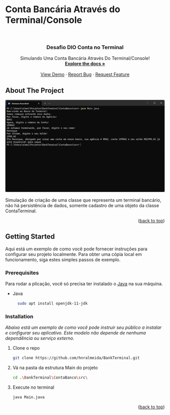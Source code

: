 # Conta Bancária Através do Terminal/Console

<br />
<div align="center">
  <h3 align="center">Desafio DIO Conta no Terminal</h3>

  <p align="center">
    Simulando Uma Conta Bancária Através Do Terminal/Console!
    <br />
    <a href="https://github.com/digitalinnovationone/trilha-java-basico/tree/main/desafios/sintaxe"><strong>Explore the docs »</strong></a>
    <br />
    <br />
    <a href="https://github.com/hnralmeida/BankTerminal">View Demo</a>
    ·
    <a href="https://github.com/hnralmeida/BankTerminal/issues">Report Bug</a>
    ·
    <a href="https://github.com/hnralmeida/BankTerminal/issues">Request Feature</a>
  </p>
</div>

<!-- ABOUT THE PROJECT -->
## About The Project

[![Product Name Screen Shot][product-screenshot]](https://example.com)

Simulação de criação de uma classe que representa um terminal bancário, não há persistência de dados, somente cadastro de uma objeto da classe ContaTerminal.

<p align="right">(<a href="#readme-top">back to top</a>)</p>

<!-- GETTING STARTED -->
## Getting Started

Aqui está um exemplo de como você pode fornecer instruções para configurar seu projeto localmente.
Para obter uma cópia local em funcionamento, siga estes simples passos de exemplo.

### Prerequisites

Para rodar a plicação, você só precisa ter instalado o [Java](https://www.oracle.com/br/java/technologies/downloads/) na sua máquina.
* Java
  ```sh
    sudo apt install openjdk-11-jdk
  ```

### Installation

_Abaixo está um exemplo de como você pode instruir seu público a instalar e configurar seu aplicativo. Este modelo não depende de nenhuma dependência ou serviço externo._

1. Clone o repo
   ```sh
   git clone https://github.com/hnralmeida/BankTerminal.git
   ```
2. Vá na pasta da estrutura Main do projeto
   ```sh
   cd .\BankTerminal\ContaBanco\src\
   ```
3. Execute no terminal
   ```sh
   java Main.java
   ```

<p align="right">(<a href="#readme-top">back to top</a>)</p>


<!-- MARKDOWN LINKS & IMAGES -->
<!-- https://www.markdownguide.org/basic-syntax/#reference-style-links -->
[product-screenshot]: https://github.com/hnralmeida/BankTerminal/blob/master/reference/product-screenshot.png?raw=true
